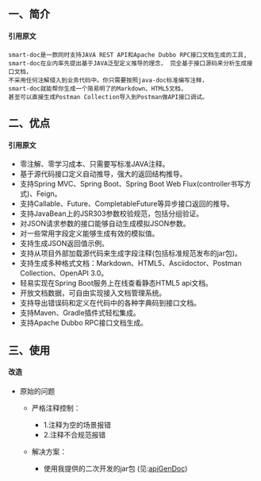 ## 一、简介
#### 引用原文
```
smart-doc是一款同时支持JAVA REST API和Apache Dubbo RPC接口文档生成的工具,
smart-doc在业内率先提出基于JAVA泛型定义推导的理念， 完全基于接口源码来分析生成接口文档，
不采用任何注解侵入到业务代码中。你只需要按照java-doc标准编写注释，
smart-doc就能帮你生成一个简易明了的Markdown、HTML5文档，
甚至可以直接生成Postman Collection导入到Postman做API接口调试。
```


## 二、优点
#### 引用原文
* 零注解、零学习成本、只需要写标准JAVA注释。
* 基于源代码接口定义自动推导，强大的返回结构推导。
* 支持Spring MVC、Spring Boot、Spring Boot Web Flux(controller书写方式)、Feign。
* 支持Callable、Future、CompletableFuture等异步接口返回的推导。
* 支持JavaBean上的JSR303参数校验规范，包括分组验证。
* 对JSON请求参数的接口能够自动生成模拟JSON参数。
* 对一些常用字段定义能够生成有效的模拟值。
* 支持生成JSON返回值示例。
* 支持从项目外部加载源代码来生成字段注释(包括标准规范发布的jar包)。
* 支持生成多种格式文档：Markdown、HTML5、Asciidoctor、Postman Collection、OpenAPI 3.0。
* 轻易实现在Spring Boot服务上在线查看静态HTML5 api文档。
* 开放文档数据，可自由实现接入文档管理系统。
* 支持导出错误码和定义在代码中的各种字典码到接口文档。
* 支持Maven、Gradle插件式轻松集成。
* 支持Apache Dubbo RPC接口文档生成。


## 三、使用
#### 改造
* 原始的问题
  * 严格注释控制：
    * 1.注释为空的场景报错
    * 2.注释不合规范报错
  
  * 解决方案：
    * 使用我提供的二次开发的jar包 (见:[apiGenDoc](https://github.com/yu2lulu/apiGenDoc))